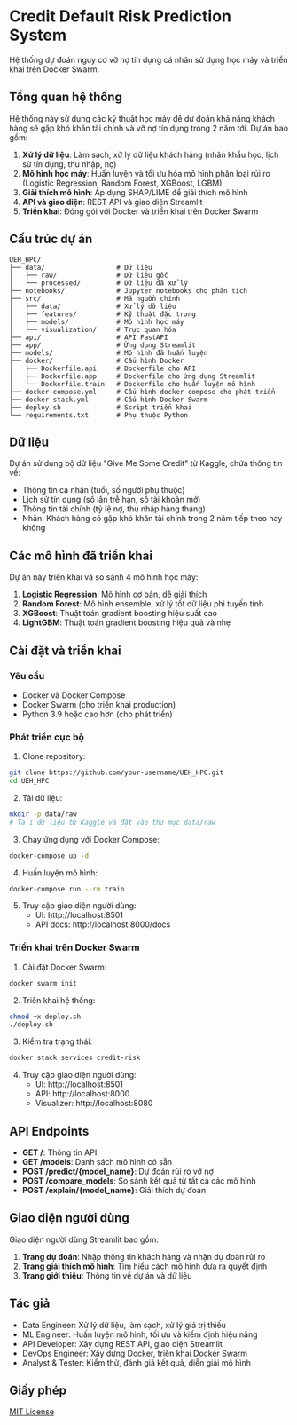 # Credit Default Risk Prediction System

Hệ thống dự đoán nguy cơ vỡ nợ tín dụng cá nhân sử dụng học máy và triển khai trên Docker Swarm.

## Tổng quan hệ thống

Hệ thống này sử dụng các kỹ thuật học máy để dự đoán khả năng khách hàng sẽ gặp khó khăn tài chính và vỡ nợ tín dụng trong 2 năm tới. Dự án bao gồm:

1. **Xử lý dữ liệu**: Làm sạch, xử lý dữ liệu khách hàng (nhân khẩu học, lịch sử tín dụng, thu nhập, nợ)
2. **Mô hình học máy**: Huấn luyện và tối ưu hóa mô hình phân loại rủi ro (Logistic Regression, Random Forest, XGBoost, LGBM)
3. **Giải thích mô hình**: Áp dụng SHAP/LIME để giải thích mô hình
4. **API và giao diện**: REST API và giao diện Streamlit
5. **Triển khai**: Đóng gói với Docker và triển khai trên Docker Swarm

## Cấu trúc dự án

```
UEH_HPC/
├── data/                  # Dữ liệu
│   ├── raw/               # Dữ liệu gốc
│   └── processed/         # Dữ liệu đã xử lý
├── notebooks/             # Jupyter notebooks cho phân tích
├── src/                   # Mã nguồn chính
│   ├── data/              # Xử lý dữ liệu
│   ├── features/          # Kỹ thuật đặc trưng
│   ├── models/            # Mô hình học máy
│   └── visualization/     # Trực quan hóa
├── api/                   # API FastAPI
├── app/                   # Ứng dụng Streamlit
├── models/                # Mô hình đã huấn luyện
├── docker/                # Cấu hình Docker
│   ├── Dockerfile.api     # Dockerfile cho API
│   ├── Dockerfile.app     # Dockerfile cho ứng dụng Streamlit
│   └── Dockerfile.train   # Dockerfile cho huấn luyện mô hình
├── docker-compose.yml     # Cấu hình docker-compose cho phát triển
├── docker-stack.yml       # Cấu hình Docker Swarm
├── deploy.sh              # Script triển khai
└── requirements.txt       # Phụ thuộc Python
```

## Dữ liệu

Dự án sử dụng bộ dữ liệu "Give Me Some Credit" từ Kaggle, chứa thông tin về:

- Thông tin cá nhân (tuổi, số người phụ thuộc)
- Lịch sử tín dụng (số lần trễ hạn, số tài khoản mở)
- Thông tin tài chính (tỷ lệ nợ, thu nhập hàng tháng)
- Nhãn: Khách hàng có gặp khó khăn tài chính trong 2 năm tiếp theo hay không

## Các mô hình đã triển khai

Dự án này triển khai và so sánh 4 mô hình học máy:

1. **Logistic Regression**: Mô hình cơ bản, dễ giải thích
2. **Random Forest**: Mô hình ensemble, xử lý tốt dữ liệu phi tuyến tính
3. **XGBoost**: Thuật toán gradient boosting hiệu suất cao
4. **LightGBM**: Thuật toán gradient boosting hiệu quả và nhẹ

## Cài đặt và triển khai

### Yêu cầu

- Docker và Docker Compose
- Docker Swarm (cho triển khai production)
- Python 3.9 hoặc cao hơn (cho phát triển)

### Phát triển cục bộ

1. Clone repository:
```bash
git clone https://github.com/your-username/UEH_HPC.git
cd UEH_HPC
```

2. Tải dữ liệu:
```bash
mkdir -p data/raw
# Tải dữ liệu từ Kaggle và đặt vào thư mục data/raw
```

3. Chạy ứng dụng với Docker Compose:
```bash
docker-compose up -d
```

4. Huấn luyện mô hình:
```bash
docker-compose run --rm train
```

5. Truy cập giao diện người dùng:
   - UI: http://localhost:8501
   - API docs: http://localhost:8000/docs

### Triển khai trên Docker Swarm

1. Cài đặt Docker Swarm:
```bash
docker swarm init
```

2. Triển khai hệ thống:
```bash
chmod +x deploy.sh
./deploy.sh
```

3. Kiểm tra trạng thái:
```bash
docker stack services credit-risk
```

4. Truy cập giao diện người dùng:
   - UI: http://localhost:8501
   - API: http://localhost:8000
   - Visualizer: http://localhost:8080

## API Endpoints

- **GET /**: Thông tin API
- **GET /models**: Danh sách mô hình có sẵn
- **POST /predict/{model_name}**: Dự đoán rủi ro vỡ nợ
- **POST /compare_models**: So sánh kết quả từ tất cả các mô hình
- **POST /explain/{model_name}**: Giải thích dự đoán

## Giao diện người dùng

Giao diện người dùng Streamlit bao gồm:

1. **Trang dự đoán**: Nhập thông tin khách hàng và nhận dự đoán rủi ro
2. **Trang giải thích mô hình**: Tìm hiểu cách mô hình đưa ra quyết định
3. **Trang giới thiệu**: Thông tin về dự án và dữ liệu

## Tác giả

- Data Engineer: Xử lý dữ liệu, làm sạch, xử lý giá trị thiếu
- ML Engineer: Huấn luyện mô hình, tối ưu và kiểm định hiệu năng
- API Developer: Xây dựng REST API, giao diện Streamlit
- DevOps Engineer: Xây dựng Docker, triển khai Docker Swarm
- Analyst & Tester: Kiểm thử, đánh giá kết quả, diễn giải mô hình

## Giấy phép

[MIT License](LICENSE) 